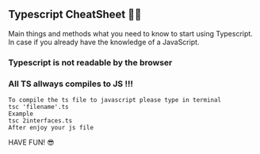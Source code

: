 ## Typescript CheatSheet 🧑‍💻


Main things and methods what you need to know to start using Typescript.
In case if you already have the knowledge of a JavaScript.

### Typescript is not readable by the browser
### All TS allways compiles to JS !!!

```
To compile the ts file to javascript please type in terminal 
tsc 'filename'.ts
Example
tsc 2interfaces.ts
After enjoy your js file
```
HAVE FUN! 😎